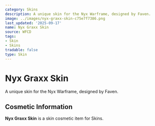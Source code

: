 ```yaml
---
category: Skins
description: A unique skin for the Nyx Warframe, designed by Faven.
image: ../images/nyx-graxx-skin-c75e7f7386.png
last_updated: '2025-09-17'
name: Nyx Graxx Skin
source: WFCD
tags:
- Skin
- Skins
tradable: false
type: Skin
---
```


# Nyx Graxx Skin

A unique skin for the Nyx Warframe, designed by Faven.

## Cosmetic Information

**Nyx Graxx Skin** is a skin cosmetic item for Skins.

